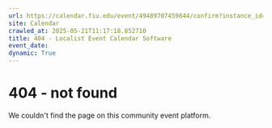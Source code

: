 ```yaml
---
url: https://calendar.fiu.edu/event/49489707459844/confirm?instance_id=49489707502873&return=https%3A%2F%2Fcalendar.fiu.edu%2Fcalendar%3Fevent_types%255B%255D%3D127590
site: Calendar
crawled_at: 2025-05-21T11:17:18.852710
title: 404 - Localist Event Calendar Software
event_date: 
dynamic: True
---
```


# 404 - not found
We couldn't find the page on this community event platform.
